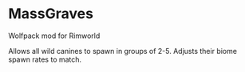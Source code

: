 # MassGraves
Wolfpack mod for Rimworld

Allows all wild canines to spawn in groups of 2-5. Adjusts their biome spawn rates to match.
